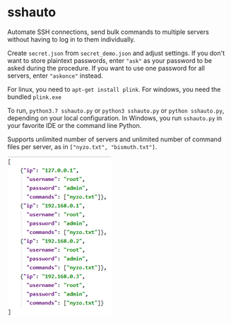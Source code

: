 # sshauto
Automate SSH connections, send bulk commands to multiple servers without having to log in to them individually.

Create `secret.json` from `secret_demo.json` and adjust settings.
If you don't want to store plaintext passwords, enter `"ask"` as your password to be asked during the procedure. If you want to use one password for all servers, enter `"askonce"` instead.

For linux, you need to `apt-get install plink`. For windows, you need the bundled `plink.exe`

To run, `python3.7 sshauto.py` or `python3 sshauto.py` or `python sshauto.py`, depending on your local configuration. In Windows, you run `sshauto.py` in your favorite IDE or the command line Python.

Supports unlimited number of servers and unlimited number of command files per server, as in `["nyzo.txt", "bismuth.txt"]`.

![alt text](thumb.png)


